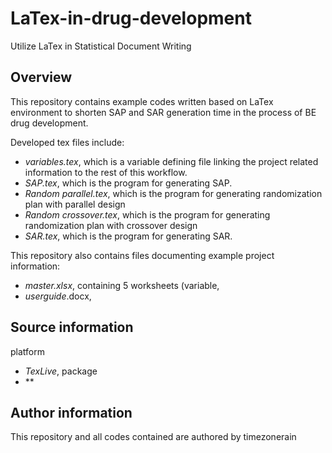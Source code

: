 # LaTex-in-drug-development
Utilize LaTex in Statistical Document Writing

## Overview
This repository contains example codes written based on LaTex environment to shorten SAP and SAR generation time in the process of BE drug development. 

Developed tex files include:
- *variables.tex*, which is a variable defining file linking the project related information to the rest of this workflow.
- *SAP.tex*, which is the program for generating SAP.
- *Random parallel.tex*, which is the program for generating randomization plan with parallel design
- *Random crossover.tex*, which is the program for generating randomization plan with crossover design
- *SAR.tex*, which is the program for generating SAR.

This repository also contains files documenting example project information:
- *master.xlsx*, containing 5 worksheets (variable,  
- *userguide*.docx, 

## Source information
platform
- *TexLive*,
package  
- **


## Author information
This repository and all codes contained are authored by timezonerain

